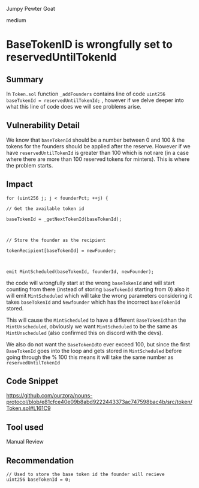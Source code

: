Jumpy Pewter Goat

medium

# BaseTokenID is wrongfully set to reservedUntilTokenId

## Summary
In `Token.sol` function `_addFounders` contains line of code `uint256 baseTokenId = reservedUntilTokenId;` , however if we delve deeper into what this line of code does we will see problems arise.

## Vulnerability Detail
We know that `baseTokenId` should be a number between 0 and 100 & the tokens for the founders should be applied after the reserve. However if we have `reservedUntilTokenId`  is greater than 100 which is not rare (in a case where there are more than 100 reserved tokens for minters). This is where the problem starts. 
## Impact
```solidity
for (uint256 j; j < founderPct; ++j) {

// Get the available token id

baseTokenId = _getNextTokenId(baseTokenId);

  

// Store the founder as the recipient

tokenRecipient[baseTokenId] = newFounder;

  

emit MintScheduled(baseTokenId, founderId, newFounder);
```
the code will wrongfully start at the wrong `baseTokenId` and will start counting from there (instead of storing `baseTokenId` starting from 0) also it will emit  `MintScheduled` which will take the wrong parameters considering it takes `baseTokenId` and `Newfounder` which has the incorrect `baseTokenId` stored. 

This will cause the `MintScheduled` to have a different `BaseTokenId`than the `MintUnscheduled`, obviously we want `MintScheduled` to be the same as `MintUnscheduled` (also confirmed this on discord with the devs). 

We also do not want the `BaseTokenId`to ever exceed 100, but since the first `BaseTokenId` goes into the loop and gets stored in `MintScheduled` before going through the % 100 this means it will take the same number as `reservedUntilTokenId`
## Code Snippet
https://github.com/ourzora/nouns-protocol/blob/e81cfce40e09b8abd9222443373ac747598bac4b/src/token/Token.sol#L161C9
## Tool used

Manual Review

## Recommendation
```solidity
// Used to store the base token id the founder will recieve
uint256 baseTokenId = 0;
```